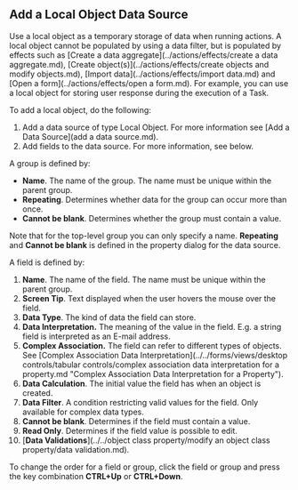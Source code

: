 ## Add a Local Object Data Source

Use a local object as a temporary storage of data when running actions. A local object cannot be populated by using a data filter, but is populated by effects such as [Create a data aggregate](../actions/effects/create a data aggregate.md), [Create object(s)](../actions/effects/create objects and modify objects.md), [Import data](../actions/effects/import data.md) and [Open a form](../actions/effects/open a form.md). For example, you can use a local object for storing user response during the execution of a Task.

To add a local object, do the following:

1.  Add a data source of type Local Object. For more information see [Add a Data Source](add a data source.md).
2.  Add fields to the data source. For more information, see below.

A group is defined by:

*   **Name**. The name of the group. The name must be unique within the parent group.
*   **Repeating**. Determines whether data for the group can occur more than once.
*   **Cannot be blank**. Determines whether the group must contain a value.

Note that for the top-level group you can only specify a name. **Repeating** and **Cannot be blank** is defined in the property dialog for the data source.

A field is defined by:

1.  **Name**. The name of the field. The name must be unique within the parent group.
2.  **Screen Tip**. Text displayed when the user hovers the mouse over the field.
3.  **Data Type**. The kind of data the field can store.
4.  **Data Interpretation.** The meaning of the value in the field. E.g. a string field is interpreted as an E-mail address.
5.  **Complex Association.** The field can refer to different types of objects. See [Complex Association Data Interpretation](../../forms/views/desktop controls/tabular controls/complex association data interpretation for a property.md "Complex Association Data Interpretation for a Property").
6.  **Data Calculation**. The initial value the field has when an object is created.
7.  **Data Filter**. A condition restricting valid values for the field. Only available for complex data types.
8.  **Cannot be blank**. Determines if the field must contain a value.
9.  **Read Only**. Determines if the field value is possible to edit.
10.  [**Data Validations**](../../object class property/modify an object class property/data validation.md).

To change the order for a field or group, click the field or group and press the key combination **CTRL+Up** or **CTRL+Down**.